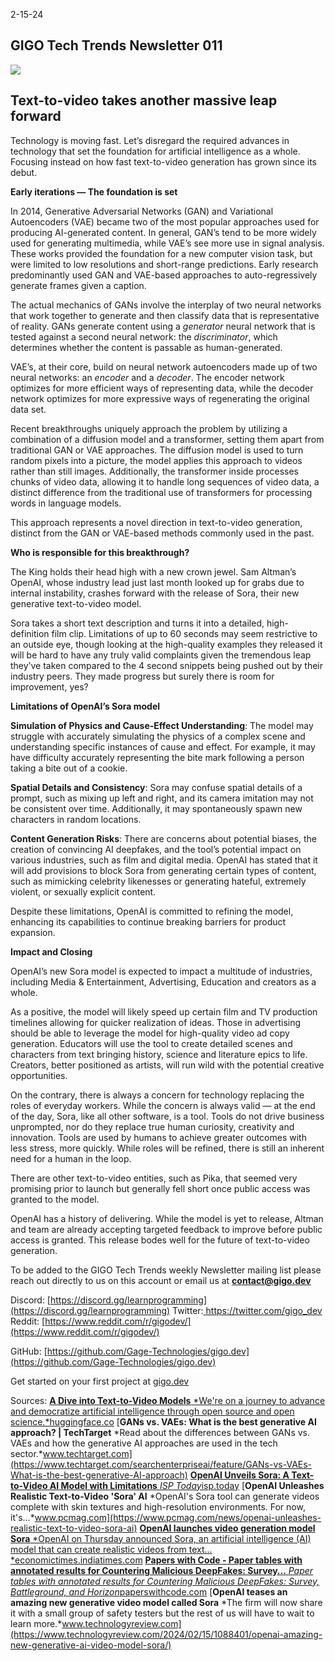 2-15-24
## **GIGO Tech Trends Newsletter 011**

![](https://cdn-images-1.medium.com/max/3052/1*CAz948ypFNhmHV-k1pxJag.png)

## Text-to-video takes another massive leap forward

Technology is moving fast. Let’s disregard the required advances in technology that set the foundation for artificial intelligence as a whole. Focusing instead on how fast text-to-video generation has grown since its debut.

**Early iterations — The foundation is set**

In 2014, Generative Adversarial Networks (GAN) and Variational Autoencoders (VAE) became two of the most popular approaches used for producing AI-generated content. In general, GAN’s tend to be more widely used for generating multimedia, while VAE’s see more use in signal analysis. These works provided the foundation for a new computer vision task, but were limited to low resolutions and short-range predictions. Early research predominantly used GAN and VAE-based approaches to auto-regressively generate frames given a caption.

The actual mechanics of GANs involve the interplay of two neural networks that work together to generate and then classify data that is representative of reality. GANs generate content using a *generator* neural network that is tested against a second neural network: the *discriminator*, which determines whether the content is passable as human-generated.

VAE’s, at their core, build on neural network autoencoders made up of two neural networks: an *encoder* and a *decoder*. The encoder network optimizes for more efficient ways of representing data, while the decoder network optimizes for more expressive ways of regenerating the original data set.

Recent breakthroughs uniquely approach the problem by utilizing a combination of a diffusion model and a transformer, setting them apart from traditional GAN or VAE approaches. The diffusion model is used to turn random pixels into a picture, the model applies this approach to videos rather than still images. Additionally, the transformer inside processes chunks of video data, allowing it to handle long sequences of video data, a distinct difference from the traditional use of transformers for processing words in language models.

This approach represents a novel direction in text-to-video generation, distinct from the GAN or VAE-based methods commonly used in the past.

**Who is responsible for this breakthrough?**

The King holds their head high with a new crown jewel. Sam Altman’s OpenAI, whose industry lead just last month looked up for grabs due to internal instability, crashes forward with the release of Sora, their new generative text-to-video model.

Sora takes a short text description and turns it into a detailed, high-definition film clip. Limitations of up to 60 seconds may seem restrictive to an outside eye, though looking at the high-quality examples they released it will be hard to have any truly valid complaints given the tremendous leap they’ve taken compared to the 4 second snippets being pushed out by their industry peers. They made progress but surely there is room for improvement, yes?

**Limitations of OpenAI’s Sora model**

**Simulation of Physics and Cause-Effect Understanding**: The model may struggle with accurately simulating the physics of a complex scene and understanding specific instances of cause and effect. For example, it may have difficulty accurately representing the bite mark following a person taking a bite out of a cookie.

**Spatial Details and Consistency**: Sora may confuse spatial details of a prompt, such as mixing up left and right, and its camera imitation may not be consistent over time. Additionally, it may spontaneously spawn new characters in random locations.

**Content Generation Risks**: There are concerns about potential biases, the creation of convincing AI deepfakes, and the tool’s potential impact on various industries, such as film and digital media. OpenAI has stated that it will add provisions to block Sora from generating certain types of content, such as mimicking celebrity likenesses or generating hateful, extremely violent, or sexually explicit content.

Despite these limitations, OpenAI is committed to refining the model, enhancing its capabilities to continue breaking barriers for product expansion.

**Impact and Closing**

OpenAI’s new Sora model is expected to impact a multitude of industries, including Media & Entertainment, Advertising, Education and creators as a whole.

As a positive, the model will likely speed up certain film and TV production timelines allowing for quicker realization of ideas. Those in advertising should be able to leverage the model for high-quality video ad copy generation. Educators will use the tool to create detailed scenes and characters from text bringing history, science and literature epics to life. Creators, better positioned as artists, will run wild with the potential creative opportunities.

On the contrary, there is always a concern for technology replacing the roles of everyday workers. While the concern is always valid — at the end of the day, Sora, like all other software, is a tool. Tools do not drive business unprompted, nor do they replace true human curiosity, creativity and innovation. Tools are used by humans to achieve greater outcomes with less stress, more quickly. While roles will be refined, there is still an inherent need for a human in the loop.

There are other text-to-video entities, such as Pika, that seemed very promising prior to launch but generally fell short once public access was granted to the model.

OpenAI has a history of delivering. While the model is yet to release, Altman and team are already accepting targeted feedback to improve before public access is granted. This release bodes well for the future of text-to-video generation.

To be added to the GIGO Tech Trends weekly Newsletter mailing list please reach out directly to us on this account or email us at **contact@gigo.dev**

Discord: [https://discord.gg/learnprogramming](https://discord.gg/learnprogramming)
Twitter:[ https://twitter.com/gigo_dev
](https://twitter.com/gigo_dev)Reddit: [https://www.reddit.com/r/gigodev/](https://www.reddit.com/r/gigodev/)

GitHub: [https://github.com/Gage-Technologies/gigo.dev](https://github.com/Gage-Technologies/gigo.dev)

Get started on your first project at [gigo.dev](http://gigo.dev)

Sources:
[**A Dive into Text-to-Video Models**
*We're on a journey to advance and democratize artificial intelligence through open source and open science.*huggingface.co](https://huggingface.co/blog/text-to-video)
[**GANs vs. VAEs: What is the best generative AI approach? | TechTarget**
*Read about the differences between GANs vs. VAEs and how the generative AI approaches are used in the tech sector.*www.techtarget.com](https://www.techtarget.com/searchenterpriseai/feature/GANs-vs-VAEs-What-is-the-best-generative-AI-approach)
[**OpenAI Unveils Sora: A Text-to-Video AI Model with Limitations**
*ISP Today*isp.today](https://isp.today/openai-unveils-sora-a-text-to-video-ai-model-with-limitations/)
[**OpenAI Unleashes Realistic Text-to-Video 'Sora' AI**
*OpenAI's Sora tool can generate videos complete with skin textures and high-resolution environments. For now, it's…*www.pcmag.com](https://www.pcmag.com/news/openai-unleashes-realistic-text-to-video-sora-ai)
[**OpenAI launches video generation model Sora**
*OpenAI on Thursday announced Sora, an artificial intelligence (AI) model that can create realistic videos from text…*economictimes.indiatimes.com](https://economictimes.indiatimes.com/tech/technology/openai-launches-video-generation-model-sora/articleshow/107732569.cms)
[**Papers with Code - Paper tables with annotated results for Countering Malicious DeepFakes: Survey…**
*Paper tables with annotated results for Countering Malicious DeepFakes: Survey, Battleground, and Horizon*paperswithcode.com](https://paperswithcode.com/paper/countering-malicious-deepfakes-survey/review/)
[**OpenAI teases an amazing new generative video model called Sora**
*The firm will now share it with a small group of safety testers but the rest of us will have to wait to learn more.*www.technologyreview.com](https://www.technologyreview.com/2024/02/15/1088401/openai-amazing-new-generative-ai-video-model-sora/)
